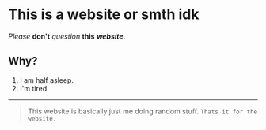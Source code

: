 # This is a website or smth idk
_Please_ **don't** *question* __this__ *__website.__*
## Why?
1) I am half asleep.
2) I'm tired.
---
> This website is basically just me doing random stuff.
`Thats it for the website.`
